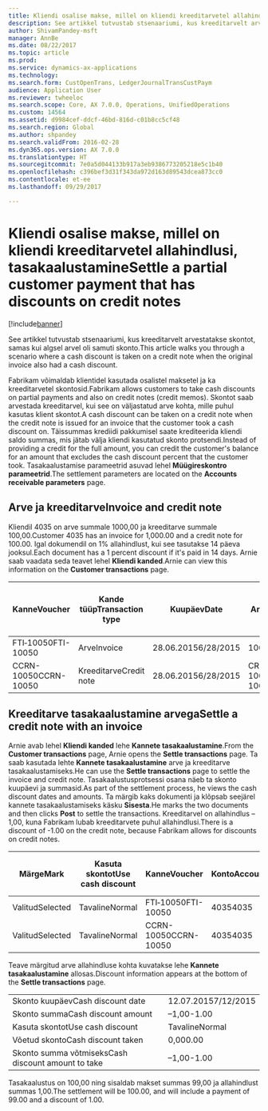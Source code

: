```yaml
---
title: Kliendi osalise makse, millel on kliendi kreeditarvetel allahindlusi, tasakaalustamine
description: See artikkel tutvustab stsenaariumi, kus kreeditarvelt arvestatakse skontot, samas kui algsel arvel oli samuti skonto.
author: ShivamPandey-msft
manager: AnnBe
ms.date: 08/22/2017
ms.topic: article
ms.prod: 
ms.service: dynamics-ax-applications
ms.technology: 
ms.search.form: CustOpenTrans, LedgerJournalTransCustPaym
audience: Application User
ms.reviewer: twheeloc
ms.search.scope: Core, AX 7.0.0, Operations, UnifiedOperations
ms.custom: 14564
ms.assetid: d9984cef-ddcf-46bd-816d-c01b8cc5cf48
ms.search.region: Global
ms.author: shpandey
ms.search.validFrom: 2016-02-28
ms.dyn365.ops.version: AX 7.0.0
ms.translationtype: HT
ms.sourcegitcommit: 7e0a5d044133b917a3eb9386773205218e5c1b40
ms.openlocfilehash: c396bef3d31f343da972d163d89543dcea873cc0
ms.contentlocale: et-ee
ms.lasthandoff: 09/29/2017

---
```


# <a name="settle-a-partial-customer-payment-that-has-discounts-on-credit-notes"></a><span data-ttu-id="28f68-103">Kliendi osalise makse, millel on kliendi kreeditarvetel allahindlusi, tasakaalustamine</span><span class="sxs-lookup"><span data-stu-id="28f68-103">Settle a partial customer payment that has discounts on credit notes</span></span>

[!include[banner](../includes/banner.md)]


<span data-ttu-id="28f68-104">See artikkel tutvustab stsenaariumi, kus kreeditarvelt arvestatakse skontot, samas kui algsel arvel oli samuti skonto.</span><span class="sxs-lookup"><span data-stu-id="28f68-104">This article walks you through a scenario where a cash discount is taken on a credit note when the original invoice also had a cash discount.</span></span> 

<span data-ttu-id="28f68-105">Fabrikam võimaldab klientidel kasutada osalistel maksetel ja ka kreeditarvetel skontosid.</span><span class="sxs-lookup"><span data-stu-id="28f68-105">Fabrikam allows customers to take cash discounts on partial payments and also on credit notes (credit memos).</span></span> <span data-ttu-id="28f68-106">Skontot saab arvestada kreeditarvel, kui see on väljastatud arve kohta, mille puhul kasutas klient skontot.</span><span class="sxs-lookup"><span data-stu-id="28f68-106">A cash discount can be taken on a credit note when the credit note is issued for an invoice that the customer took a cash discount on.</span></span> <span data-ttu-id="28f68-107">Täissummas krediidi pakkumisel saate krediteerida kliendi saldo summas, mis jätab välja kliendi kasutatud skonto protsendi.</span><span class="sxs-lookup"><span data-stu-id="28f68-107">Instead of providing a credit for the full amount, you can credit the customer's balance for an amount that excludes the cash discount percent that the customer took.</span></span> <span data-ttu-id="28f68-108">Tasakaalustamise parameetrid asuvad lehel **Müügireskontro parameetrid**.</span><span class="sxs-lookup"><span data-stu-id="28f68-108">The settlement parameters are located on the **Accounts receivable parameters** page.</span></span>

## <a name="invoice-and-credit-note"></a><span data-ttu-id="28f68-109">Arve ja kreeditarve</span><span class="sxs-lookup"><span data-stu-id="28f68-109">Invoice and credit note</span></span>
<span data-ttu-id="28f68-110">Kliendil 4035 on arve summale 1000,00 ja kreeditarve summale 100,00.</span><span class="sxs-lookup"><span data-stu-id="28f68-110">Customer 4035 has an invoice for 1,000.00 and a credit note for 100.00.</span></span> <span data-ttu-id="28f68-111">Igal dokumendil on 1% allahindlust, kui see tasutakse 14 päeva jooksul.</span><span class="sxs-lookup"><span data-stu-id="28f68-111">Each document has a 1 percent discount if it's paid in 14 days.</span></span> <span data-ttu-id="28f68-112">Arnie saab vaadata seda teavet lehel **Kliendi kanded**.</span><span class="sxs-lookup"><span data-stu-id="28f68-112">Arnie can view this information on the **Customer transactions** page.</span></span>

| <span data-ttu-id="28f68-113">Kanne</span><span class="sxs-lookup"><span data-stu-id="28f68-113">Voucher</span></span>    | <span data-ttu-id="28f68-114">Kande tüüp</span><span class="sxs-lookup"><span data-stu-id="28f68-114">Transaction type</span></span> | <span data-ttu-id="28f68-115">Kuupäev</span><span class="sxs-lookup"><span data-stu-id="28f68-115">Date</span></span>      | <span data-ttu-id="28f68-116">Arve</span><span class="sxs-lookup"><span data-stu-id="28f68-116">Invoice</span></span>  | <span data-ttu-id="28f68-117">Deebeti summa kande valuutas</span><span class="sxs-lookup"><span data-stu-id="28f68-117">Amount in transaction currency debit</span></span> | <span data-ttu-id="28f68-118">Kreediti summa kande valuutas</span><span class="sxs-lookup"><span data-stu-id="28f68-118">Amount in transaction currency credit</span></span> | <span data-ttu-id="28f68-119">Saldo</span><span class="sxs-lookup"><span data-stu-id="28f68-119">Balance</span></span>  | <span data-ttu-id="28f68-120">Valuuta</span><span class="sxs-lookup"><span data-stu-id="28f68-120">Currency</span></span> |
|------------|------------------|-----------|----------|--------------------------------------|---------------------------------------|----------|----------|
| <span data-ttu-id="28f68-121">FTI‑10050</span><span class="sxs-lookup"><span data-stu-id="28f68-121">FTI-10050</span></span>  | <span data-ttu-id="28f68-122">Arve</span><span class="sxs-lookup"><span data-stu-id="28f68-122">Invoice</span></span>          | <span data-ttu-id="28f68-123">28.06.2015</span><span class="sxs-lookup"><span data-stu-id="28f68-123">6/28/2015</span></span> | <span data-ttu-id="28f68-124">10050</span><span class="sxs-lookup"><span data-stu-id="28f68-124">10050</span></span>    | <span data-ttu-id="28f68-125">1 000,00</span><span class="sxs-lookup"><span data-stu-id="28f68-125">1,000.00</span></span>                             |                                       | <span data-ttu-id="28f68-126">1 000,00</span><span class="sxs-lookup"><span data-stu-id="28f68-126">1,000.00</span></span> | <span data-ttu-id="28f68-127">USA dollar</span><span class="sxs-lookup"><span data-stu-id="28f68-127">USD</span></span>      |
| <span data-ttu-id="28f68-128">CCRN-10050</span><span class="sxs-lookup"><span data-stu-id="28f68-128">CCRN-10050</span></span> | <span data-ttu-id="28f68-129">Kreeditarve</span><span class="sxs-lookup"><span data-stu-id="28f68-129">Credit note</span></span>      | <span data-ttu-id="28f68-130">28.06.2015</span><span class="sxs-lookup"><span data-stu-id="28f68-130">6/28/2015</span></span> | <span data-ttu-id="28f68-131">CR-10050</span><span class="sxs-lookup"><span data-stu-id="28f68-131">CR-10050</span></span> |                                      | <span data-ttu-id="28f68-132">100,00</span><span class="sxs-lookup"><span data-stu-id="28f68-132">100.00</span></span>                                | <span data-ttu-id="28f68-133">-100,00</span><span class="sxs-lookup"><span data-stu-id="28f68-133">-100.00</span></span>  | <span data-ttu-id="28f68-134">USA dollar</span><span class="sxs-lookup"><span data-stu-id="28f68-134">USD</span></span>      |

## <a name="settle-a-credit-note-with-an-invoice"></a><span data-ttu-id="28f68-135">Kreeditarve tasakaalustamine arvega</span><span class="sxs-lookup"><span data-stu-id="28f68-135">Settle a credit note with an invoice</span></span>
<span data-ttu-id="28f68-136">Arnie avab lehel **Kliendi kanded** lehe **Kannete tasakaalustamine**.</span><span class="sxs-lookup"><span data-stu-id="28f68-136">From the **Customer transactions** page, Arnie opens the **Settle transactions** page.</span></span> <span data-ttu-id="28f68-137">Ta saab kasutada lehte **Kannete tasakaalustamine** arve ja kreeditarve tasakaalustamiseks.</span><span class="sxs-lookup"><span data-stu-id="28f68-137">He can use the **Settle transactions** page to settle the invoice and credit note.</span></span> <span data-ttu-id="28f68-138">Tasakaalustusprotsessi osana näeb ta skonto kuupäevi ja summasid.</span><span class="sxs-lookup"><span data-stu-id="28f68-138">As part of the settlement process, he views the cash discount dates and amounts.</span></span> <span data-ttu-id="28f68-139">Ta märgib kaks dokumenti ja klõpsab seejärel kannete tasakaalustamiseks käsku **Sisesta**.</span><span class="sxs-lookup"><span data-stu-id="28f68-139">He marks the two documents and then clicks **Post** to settle the transactions.</span></span> <span data-ttu-id="28f68-140">Kreeditarvel on allahindlus –1,00, kuna Fabrikam lubab kreeditarvete puhul allahindlusi.</span><span class="sxs-lookup"><span data-stu-id="28f68-140">There is a discount of -1.00 on the credit note, because Fabrikam allows for discounts on credit notes.</span></span>

| <span data-ttu-id="28f68-141">Märge</span><span class="sxs-lookup"><span data-stu-id="28f68-141">Mark</span></span>     | <span data-ttu-id="28f68-142">Kasuta skontot</span><span class="sxs-lookup"><span data-stu-id="28f68-142">Use cash discount</span></span> | <span data-ttu-id="28f68-143">Kanne</span><span class="sxs-lookup"><span data-stu-id="28f68-143">Voucher</span></span>    | <span data-ttu-id="28f68-144">Konto</span><span class="sxs-lookup"><span data-stu-id="28f68-144">Account</span></span> | <span data-ttu-id="28f68-145">Kuupäev</span><span class="sxs-lookup"><span data-stu-id="28f68-145">Date</span></span>      | <span data-ttu-id="28f68-146">Tähtaeg</span><span class="sxs-lookup"><span data-stu-id="28f68-146">Due date</span></span>  | <span data-ttu-id="28f68-147">Arve</span><span class="sxs-lookup"><span data-stu-id="28f68-147">Invoice</span></span>  | <span data-ttu-id="28f68-148">Summa kandevaluutas</span><span class="sxs-lookup"><span data-stu-id="28f68-148">Amount in transaction currency</span></span> | <span data-ttu-id="28f68-149">Valuuta</span><span class="sxs-lookup"><span data-stu-id="28f68-149">Currency</span></span> | <span data-ttu-id="28f68-150">Tasakaalustatav summa</span><span class="sxs-lookup"><span data-stu-id="28f68-150">Amount to settle</span></span> |
|----------|-------------------|------------|---------|-----------|-----------|----------|--------------------------------|----------|------------------|
| <span data-ttu-id="28f68-151">Valitud</span><span class="sxs-lookup"><span data-stu-id="28f68-151">Selected</span></span> | <span data-ttu-id="28f68-152">Tavaline</span><span class="sxs-lookup"><span data-stu-id="28f68-152">Normal</span></span>            | <span data-ttu-id="28f68-153">FTI‑10050</span><span class="sxs-lookup"><span data-stu-id="28f68-153">FTI-10050</span></span>  | <span data-ttu-id="28f68-154">4035</span><span class="sxs-lookup"><span data-stu-id="28f68-154">4035</span></span>    | <span data-ttu-id="28f68-155">28.06.2015</span><span class="sxs-lookup"><span data-stu-id="28f68-155">6/28/2015</span></span> | <span data-ttu-id="28f68-156">7/28/2015</span><span class="sxs-lookup"><span data-stu-id="28f68-156">7/28/2015</span></span> | <span data-ttu-id="28f68-157">10050</span><span class="sxs-lookup"><span data-stu-id="28f68-157">10050</span></span>    | <span data-ttu-id="28f68-158">1 000,00</span><span class="sxs-lookup"><span data-stu-id="28f68-158">1,000.00</span></span>                       | <span data-ttu-id="28f68-159">USA dollar</span><span class="sxs-lookup"><span data-stu-id="28f68-159">USD</span></span>      | <span data-ttu-id="28f68-160">990,00</span><span class="sxs-lookup"><span data-stu-id="28f68-160">990.00</span></span>           |
| <span data-ttu-id="28f68-161">Valitud</span><span class="sxs-lookup"><span data-stu-id="28f68-161">Selected</span></span> | <span data-ttu-id="28f68-162">Tavaline</span><span class="sxs-lookup"><span data-stu-id="28f68-162">Normal</span></span>            | <span data-ttu-id="28f68-163">CCRN-10050</span><span class="sxs-lookup"><span data-stu-id="28f68-163">CCRN-10050</span></span> | <span data-ttu-id="28f68-164">4035</span><span class="sxs-lookup"><span data-stu-id="28f68-164">4035</span></span>    | <span data-ttu-id="28f68-165">28.06.2015</span><span class="sxs-lookup"><span data-stu-id="28f68-165">6/28/2015</span></span> | <span data-ttu-id="28f68-166">7/28/2015</span><span class="sxs-lookup"><span data-stu-id="28f68-166">7/28/2015</span></span> | <span data-ttu-id="28f68-167">CR-10050</span><span class="sxs-lookup"><span data-stu-id="28f68-167">CR-10050</span></span> | <span data-ttu-id="28f68-168">-100,00</span><span class="sxs-lookup"><span data-stu-id="28f68-168">-100.00</span></span>                        | <span data-ttu-id="28f68-169">USA dollar</span><span class="sxs-lookup"><span data-stu-id="28f68-169">USD</span></span>      | <span data-ttu-id="28f68-170">–99,00</span><span class="sxs-lookup"><span data-stu-id="28f68-170">-99.00</span></span>           |

<span data-ttu-id="28f68-171">Teave märgitud arve allahindluse kohta kuvatakse lehe **Kannete tasakaalustamine** allosas.</span><span class="sxs-lookup"><span data-stu-id="28f68-171">Discount information appears at the bottom of the **Settle transactions** page.</span></span>

|                              |           |
|------------------------------|-----------|
| <span data-ttu-id="28f68-172">Skonto kuupäev</span><span class="sxs-lookup"><span data-stu-id="28f68-172">Cash discount date</span></span>           | <span data-ttu-id="28f68-173">12.07.2015</span><span class="sxs-lookup"><span data-stu-id="28f68-173">7/12/2015</span></span> |
| <span data-ttu-id="28f68-174">Skonto summa</span><span class="sxs-lookup"><span data-stu-id="28f68-174">Cash discount amount</span></span>         | <span data-ttu-id="28f68-175">–1,00</span><span class="sxs-lookup"><span data-stu-id="28f68-175">-1.00</span></span>     |
| <span data-ttu-id="28f68-176">Kasuta skontot</span><span class="sxs-lookup"><span data-stu-id="28f68-176">Use cash discount</span></span>            | <span data-ttu-id="28f68-177">Tavaline</span><span class="sxs-lookup"><span data-stu-id="28f68-177">Normal</span></span>    |
| <span data-ttu-id="28f68-178">Võetud skonto</span><span class="sxs-lookup"><span data-stu-id="28f68-178">Cash discount taken</span></span>          | <span data-ttu-id="28f68-179">0,00</span><span class="sxs-lookup"><span data-stu-id="28f68-179">0.00</span></span>      |
| <span data-ttu-id="28f68-180">Skonto summa võtmiseks</span><span class="sxs-lookup"><span data-stu-id="28f68-180">Cash discount amount to take</span></span> | <span data-ttu-id="28f68-181">–1,00</span><span class="sxs-lookup"><span data-stu-id="28f68-181">-1.00</span></span>     |

<span data-ttu-id="28f68-182">Tasakaalustus on 100,00 ning sisaldab makset summas 99,00 ja allahindlust summas 1,00.</span><span class="sxs-lookup"><span data-stu-id="28f68-182">The settlement will be 100.00, and will include a payment of 99.00 and a discount of 1.00.</span></span>




